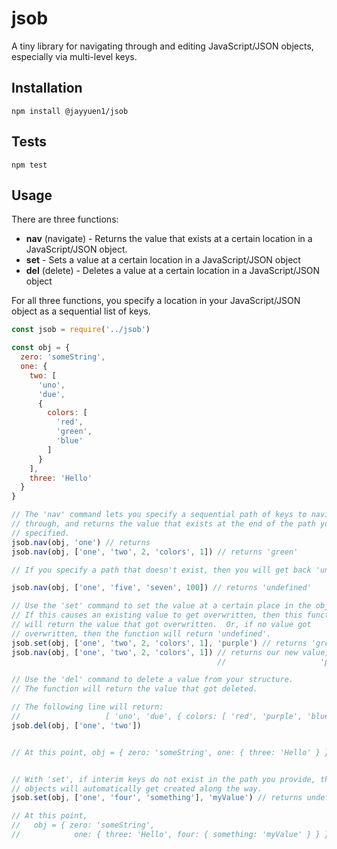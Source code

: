 # jsob

A tiny library for navigating through and editing JavaScript/JSON objects, especially via multi-level keys. 


## Installation

`npm install @jayyuen1/jsob`


## Tests

`npm test`


## Usage

There are three functions: 
- **nav** (navigate) - Returns the value that exists at a certain location in a JavaScript/JSON object.
- **set** - Sets a value at a certain location in a JavaScript/JSON object
- **del** (delete) - Deletes a value at a certain location in a JavaScript/JSON object

For all three functions, you specify a location in your JavaScript/JSON object as a sequential list of keys.
  
```javascript
const jsob = require('../jsob')

const obj = {
  zero: 'someString',
  one: {
    two: [
      'uno',
      'due',
      {
        colors: [
          'red',
          'green',
          'blue'
        ]
      }
    ],
    three: 'Hello'
  }
}

// The 'nav' command lets you specify a sequential path of keys to navigate
// through, and returns the value that exists at the end of the path you
// specified.
jsob.nav(obj, 'one') // returns 
jsob.nav(obj, ['one', 'two', 2, 'colors', 1]) // returns 'green'

// If you specify a path that doesn't exist, then you will get back 'undefined'

jsob.nav(obj, ['one', 'five', 'seven', 100]) // returns 'undefined'

// Use the 'set' command to set the value at a certain place in the object.
// If this causes an existing value to get overwritten, then this function 
// will return the value that got overwritten.  Or, if no value got
// overwritten, then the function will return 'undefined'.
jsob.set(obj, ['one', 'two', 2, 'colors', 1], 'purple') // returns 'green'
jsob.nav(obj, ['one', 'two', 2, 'colors', 1]) // returns our new value,
                                              //                     'purple'

// Use the 'del' command to delete a value from your structure.
// The function will return the value that got deleted.

// The following line will return:
//                   [ 'uno', 'due', { colors: [ 'red', 'purple', 'blue' ] } ] 
jsob.del(obj, ['one', 'two'])


// At this point, obj = { zero: 'someString', one: { three: 'Hello' } }


// With 'set', if interim keys do not exist in the path you provide, then
// objects will automatically get created along the way.
jsob.set(obj, ['one', 'four', 'something'], 'myValue') // returns undefined

// At this point,
//   obj = { zero: 'someString',
//            one: { three: 'Hello', four: { something: 'myValue' } } }

```